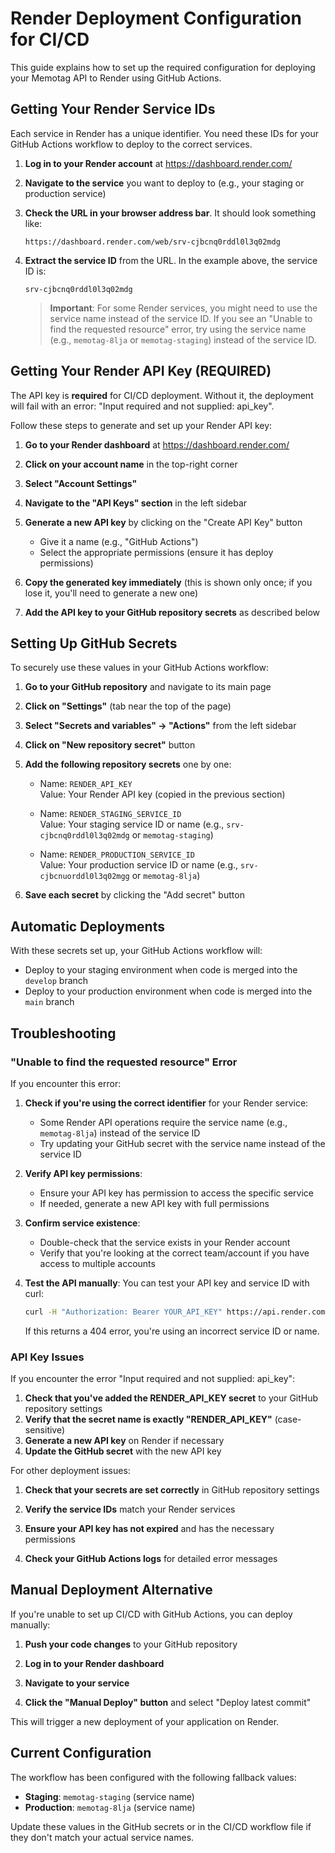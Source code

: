 # Render Deployment Configuration for CI/CD

This guide explains how to set up the required configuration for deploying your Memotag API to Render using GitHub Actions.

## Getting Your Render Service IDs

Each service in Render has a unique identifier. You need these IDs for your GitHub Actions workflow to deploy to the correct services.

1. **Log in to your Render account** at https://dashboard.render.com/

2. **Navigate to the service** you want to deploy to (e.g., your staging or production service)

3. **Check the URL in your browser address bar**. It should look something like:
   ```
   https://dashboard.render.com/web/srv-cjbcnq0rddl0l3q02mdg
   ```

4. **Extract the service ID** from the URL. In the example above, the service ID is:
   ```
   srv-cjbcnq0rddl0l3q02mdg
   ```

   > **Important**: For some Render services, you might need to use the service name instead of the service ID. If you see an "Unable to find the requested resource" error, try using the service name (e.g., `memotag-8lja` or `memotag-staging`) instead of the service ID.

## Getting Your Render API Key (REQUIRED)

The API key is **required** for CI/CD deployment. Without it, the deployment will fail with an error: "Input required and not supplied: api_key".

Follow these steps to generate and set up your Render API key:

1. **Go to your Render dashboard** at https://dashboard.render.com/

2. **Click on your account name** in the top-right corner

3. **Select "Account Settings"**

4. **Navigate to the "API Keys" section** in the left sidebar

5. **Generate a new API key** by clicking on the "Create API Key" button
   - Give it a name (e.g., "GitHub Actions")
   - Select the appropriate permissions (ensure it has deploy permissions)

6. **Copy the generated key immediately** (this is shown only once; if you lose it, you'll need to generate a new one)

7. **Add the API key to your GitHub repository secrets** as described below

## Setting Up GitHub Secrets

To securely use these values in your GitHub Actions workflow:

1. **Go to your GitHub repository** and navigate to its main page

2. **Click on "Settings"** (tab near the top of the page)

3. **Select "Secrets and variables" → "Actions"** from the left sidebar

4. **Click on "New repository secret"** button

5. **Add the following repository secrets** one by one:
   - Name: `RENDER_API_KEY`  
     Value: Your Render API key (copied in the previous section)
   
   - Name: `RENDER_STAGING_SERVICE_ID`  
     Value: Your staging service ID or name (e.g., `srv-cjbcnq0rddl0l3q02mdg` or `memotag-staging`)

   - Name: `RENDER_PRODUCTION_SERVICE_ID`  
     Value: Your production service ID or name (e.g., `srv-cjbcnuorddl0l3q02mgg` or `memotag-8lja`)

6. **Save each secret** by clicking the "Add secret" button

## Automatic Deployments

With these secrets set up, your GitHub Actions workflow will:

- Deploy to your staging environment when code is merged into the `develop` branch
- Deploy to your production environment when code is merged into the `main` branch

## Troubleshooting

### "Unable to find the requested resource" Error

If you encounter this error:

1. **Check if you're using the correct identifier** for your Render service:
   - Some Render API operations require the service name (e.g., `memotag-8lja`) instead of the service ID
   - Try updating your GitHub secret with the service name instead of the service ID

2. **Verify API key permissions**:
   - Ensure your API key has permission to access the specific service
   - If needed, generate a new API key with full permissions

3. **Confirm service existence**:
   - Double-check that the service exists in your Render account
   - Verify that you're looking at the correct team/account if you have access to multiple accounts

4. **Test the API manually**:
   You can test your API key and service ID with curl:
   ```bash
   curl -H "Authorization: Bearer YOUR_API_KEY" https://api.render.com/v1/services/YOUR_SERVICE_ID
   ```
   If this returns a 404 error, you're using an incorrect service ID or name.

### API Key Issues

If you encounter the error "Input required and not supplied: api_key":

1. **Check that you've added the RENDER_API_KEY secret** to your GitHub repository settings
2. **Verify that the secret name is exactly "RENDER_API_KEY"** (case-sensitive)
3. **Generate a new API key** on Render if necessary
4. **Update the GitHub secret** with the new API key

For other deployment issues:

1. **Check that your secrets are set correctly** in GitHub repository settings

2. **Verify the service IDs** match your Render services

3. **Ensure your API key has not expired** and has the necessary permissions

4. **Check your GitHub Actions logs** for detailed error messages

## Manual Deployment Alternative

If you're unable to set up CI/CD with GitHub Actions, you can deploy manually:

1. **Push your code changes** to your GitHub repository

2. **Log in to your Render dashboard**

3. **Navigate to your service**

4. **Click the "Manual Deploy" button** and select "Deploy latest commit"

This will trigger a new deployment of your application on Render.

## Current Configuration

The workflow has been configured with the following fallback values:

- **Staging**: `memotag-staging` (service name)
- **Production**: `memotag-8lja` (service name)

Update these values in the GitHub secrets or in the CI/CD workflow file if they don't match your actual service names.